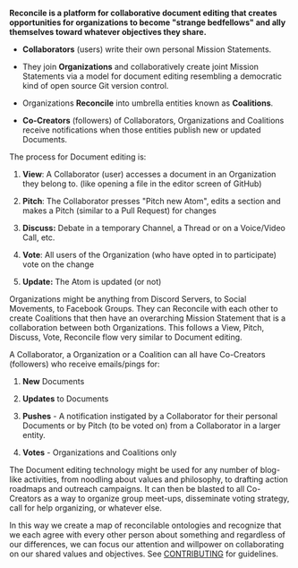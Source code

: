 **Reconcile is a platform for collaborative document editing that
creates opportunities for organizations to become "strange bedfellows"
and ally themselves toward whatever objectives they share.**

-   **Collaborators** (users) write their own personal Mission
     Statements.

-   They join **Organizations** and collaboratively create joint Mission
     Statements via a model for document editing resembling a
     democratic kind of open source Git version control.

-   Organizations **Reconcile** into umbrella entities known as
     **Coalitions**.

-   **Co-Creators** (followers) of Collaborators, Organizations and
     Coalitions receive notifications when those entities publish new
     or updated Documents.

The process for Document editing is:

1.  **View**: A Collaborator (user) accesses a document in an
     Organization they belong to. (like opening a file in the editor
     screen of GitHub)

2.  **Pitch**: The Collaborator presses \"Pitch new Atom\", edits a
     section and makes a Pitch (similar to a Pull Request) for changes

3.  **Discuss:** Debate in a temporary Channel, a Thread or on a
     Voice/Video Call, etc.

4.  **Vote**: All users of the Organization (who have opted in to
     participate) vote on the change

5.  **Update:** The Atom is updated (or not)

Organizations might be anything from Discord Servers, to Social
Movements, to Facebook Groups. They can Reconcile with each other to
create Coalitions that then have an overarching Mission Statement that
is a collaboration between both Organizations. This follows a View,
Pitch, Discuss, Vote, Reconcile flow very similar to Document editing.

A Collaborator, a Organization or a Coalition can all have Co-Creators
(followers) who receive emails/pings for:

1.  **New** Documents

2.  **Updates** to Documents

3.  **Pushes** - A notification instigated by a Collaborator for their personal Documents or by Pitch (to be voted on) from a Collaborator in a larger entity.

4.  **Votes** - Organizations and Coalitions only

The Document editing technology might be used for any number of
blog-like activities, from noodling about values and philosophy, to
drafting action roadmaps and outreach campaigns. It can then be blasted
to all Co-Creators as a way to organize group meet-ups, disseminate
voting strategy, call for help organizing, or whatever else.

In this way we create a map of reconcilable ontologies and recognize
that we each agree with every other person about something and
regardless of our differences, we can focus our attention and willpower
on collaborating on our shared values and objectives.
See [CONTRIBUTING](CONTRIBUTING.md) for guidelines.
